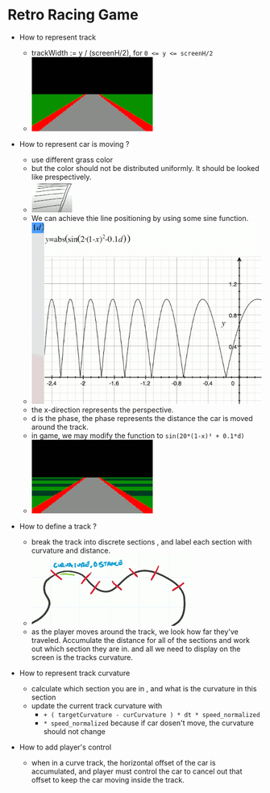 
# Retro Racing Game

- How to represent track 
    - trackWidth := y / (screenH/2), for `0 <= y <= screenH/2`
    - ![](imgs/retro_racing_0.png)

- How to represent car is moving ?
    - use different grass color
    - but the color should not be distributed uniformly. It should be looked like prespectively.
    - ![](imgs/retro_racing_1.png)
    - We can achieve thie line positioning by using some sine function.
    - ![](imgs/retro_racing_2.png)
    - the x-direction represents the perspective.
    - d is the phase, the phase represents the distance the car is moved around the track.
    - in game, we may modify the function to `sin(20*(1-x)³ + 0.1*d)`
    - ![](imgs/retro_racing_3.png)

- How to define a track ?
    - break the track into discrete sections , and label each section with curvature and distance. 
    - ![](imgs/retro_racing_4.png)
    - as the player moves around the track, we look how far they've traveled. Accumulate the distance for all of the sections and work out which section they are in.  and all we need to display on the screen is the tracks curvature. 

- How to represent track curvature
    - calculate which section you are in , and what is the curvature in this section
    - update the current track curvature with  
        - `+ ( targetCurvature - curCurvature ) * dt * speed_normalized`
        - `* speed_normalized` because if car dosen't move,  the curvature should not change

- How to add player's control 
    - when in a curve track,  the horizontal offset of the car is accumulated, and player must control the car to cancel out that offset to keep the car moving inside the track.


